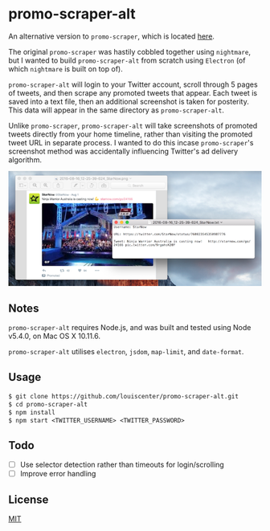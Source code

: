 # promo-scraper-alt

An alternative version to `promo-scraper`, which is located [here](https://github.com/louiscenter/promo-scraper).

The original `promo-scraper` was hastily cobbled together using `nightmare`, but I wanted to build `promo-scraper-alt` from scratch using `Electron` (of which `nightmare` is built on top of).

`promo-scraper-alt` will login to your Twitter account, scroll through 5 pages of tweets, and then scrape any promoted tweets that appear. Each tweet is saved into a text file, then an additional screenshot is taken for posterity. This data will appear in the same directory as `promo-scraper-alt`.

Unlike `promo-scraper`, `promo-scraper-alt` will take screenshots of promoted tweets directly from your home timeline, rather than visiting the promoted tweet URL in separate process. I wanted to do this incase `promo-scraper`'s screenshot method was accidentally influencing Twitter's ad delivery algorithm.

![Screenshot of promo-scraper-alt](screenshot.png)

## Notes
`promo-scraper-alt` requires Node.js, and was built and tested using Node v5.4.0, on Mac OS X 10.11.6.

`promo-scraper-alt` utilises `electron`, `jsdom`, `map-limit`, and `date-format`.

## Usage

```
$ git clone https://github.com/louiscenter/promo-scraper-alt.git
$ cd promo-scraper-alt
$ npm install
$ npm start <TWITTER_USERNAME> <TWITTER_PASSWORD>
```

## Todo
- [ ] Use selector detection rather than timeouts for login/scrolling
- [ ] Improve error handling

## License
[MIT](https://tldrlegal.com/license/mit-license)
